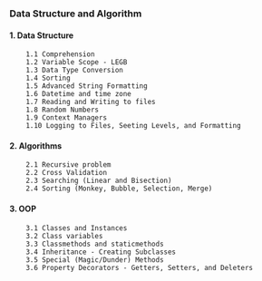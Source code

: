 ### Data Structure and Algorithm
#### 1. Data Structure
        1.1 Comprehension
        1.2 Variable Scope - LEGB
        1.3 Data Type Conversion
        1.4 Sorting
        1.5 Advanced String Formatting
        1.6 Datetime and time zone
        1.7 Reading and Writing to files
        1.8 Random Numbers
        1.9 Context Managers
        1.10 Logging to Files, Seeting Levels, and Formatting

#### 2. Algorithms
        2.1 Recursive problem
        2.2 Cross Validation
        2.3 Searching (Linear and Bisection)
        2.4 Sorting (Monkey, Bubble, Selection, Merge)

#### 3. OOP
        3.1 Classes and Instances
        3.2 Class variables
        3.3 Classmethods and staticmethods
        3.4 Inheritance - Creating Subclasses
        3.5 Special (Magic/Dunder) Methods
        3.6 Property Decorators - Getters, Setters, and Deleters
